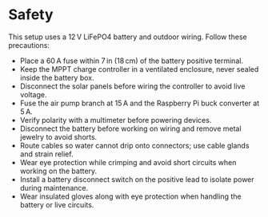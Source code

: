 # Safety

This setup uses a 12 V LiFePO4 battery and outdoor wiring. Follow these precautions:

- Place a 60 A fuse within 7 in (18 cm) of the battery positive terminal.
- Keep the MPPT charge controller in a ventilated enclosure, never sealed inside the battery box.
- Disconnect the solar panels before wiring the controller to avoid live voltage.
- Fuse the air pump branch at 15 A and the Raspberry Pi buck converter at 5 A.
- Verify polarity with a multimeter before powering devices.
- Disconnect the battery before working on wiring and remove metal jewelry to avoid shorts.
- Route cables so water cannot drip onto connectors; use cable glands and strain relief.
- Wear eye protection while crimping and avoid short circuits when working on the battery.
- Install a battery disconnect switch on the positive lead to isolate power during maintenance.
- Wear insulated gloves along with eye protection when handling the battery or live circuits.
